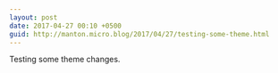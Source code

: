 ```yaml
---
layout: post
date: 2017-04-27 00:10 +0500
guid: http://manton.micro.blog/2017/04/27/testing-some-theme.html
---
```

Testing some theme changes.
